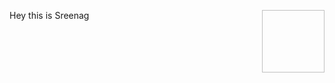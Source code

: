 <p><img align="right"tsrc="https://github.com/bmsreenag/bmsreenag/blob/main/Hi.gif" width="100" height="100"/></p> Hey this is Sreenag
